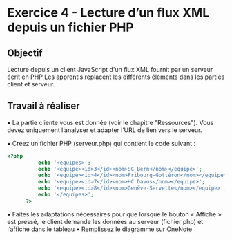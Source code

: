 # Exercice 4 - Lecture d’un flux XML depuis un fichier PHP 

## Objectif
Lecture depuis un client JavaScript d'un flux XML fournit par un serveur écrit en PHP
Les apprentis replacent les différents éléments dans les parties client et serveur.


## Travail à réaliser

• La partie cliente vous est donnée (voir le chapitre "Ressources"). Vous devez uniquement l’analyser et adapter l’URL de lien vers le serveur.
	
• Créez un fichier PHP (serveur.php) qui contient le code suivant :
	
  ```php
<?php
			echo '<equipes>';
			echo '<equipe><id>3</id><nom>SC Bern</nom></equipe>';
			echo '<equipe><id>4</id><nom>Fribourg-Gottéron</nom></equipe>';
			echo '<equipe><id>7</id><nom>HC Davos</nom></equipe>';
			echo '<equipe><id>8</id><nom>Genève-Servette</nom></equipe>';
			echo '</equipes>';
		?>
 ```
• Faites les adaptations nécessaires pour que lorsque le bouton « Affiche » est pressé, le client demande les données au serveur (fichier php) et l’affiche dans le tableau
 • Remplissez le diagramme sur OneNote
